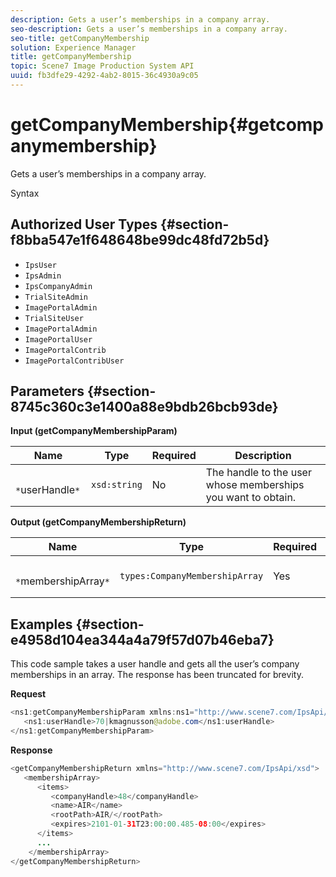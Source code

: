 ```yaml
---
description: Gets a user’s memberships in a company array.
seo-description: Gets a user’s memberships in a company array.
seo-title: getCompanyMembership
solution: Experience Manager
title: getCompanyMembership
topic: Scene7 Image Production System API
uuid: fb3dfe29-4292-4ab2-8015-36c4930a9c05
---
```


# getCompanyMembership{#getcompanymembership}

Gets a user’s memberships in a company array.

 Syntax 

## Authorized User Types {#section-f8bba547e1f648648be99dc48fd72b5d}

* `IpsUser` 
* `IpsAdmin` 
* `IpsCompanyAdmin` 
* `TrialSiteAdmin` 
* `ImagePortalAdmin` 
* `TrialSiteUser` 
* `ImagePortalAdmin` 
* `ImagePortalUser` 
* `ImagePortalContrib` 
* `ImagePortalContribUser`

## Parameters {#section-8745c360c3e1400a88e9bdb26bcb93de}

**Input (getCompanyMembershipParam)** 

|  Name  | Type  | Required  | Description  |
|---|---|---|---|
|  ` *`userHandle`*`  | `xsd:string`  | No  | The handle to the user whose memberships you want to obtain.  |

**Output (getCompanyMembershipReturn)** 

|  Name  | Type  | Required  | Description  |
|---|---|---|---|
|  ` *`membershipArray`*`  | `types:CompanyMembershipArray`  | Yes  | Array of company memberships.  |

## Examples {#section-e4958d104ea344a4a79f57d07b46eba7}

This code sample takes a user handle and gets all the user’s company memberships in an array. The response has been truncated for brevity.

**Request** 

```java
<ns1:getCompanyMembershipParam xmlns:ns1="http://www.scene7.com/IpsApi/xsd">
   <ns1:userHandle>70|kmagnusson@adobe.com</ns1:userHandle>
</ns1:getCompanyMembershipParam>
```

**Response** 

```java
<getCompanyMembershipReturn xmlns="http://www.scene7.com/IpsApi/xsd">
   <membershipArray>
      <items>
         <companyHandle>48</companyHandle>
         <name>AIR</name>
         <rootPath>AIR/</rootPath>
         <expires>2101-01-31T23:00:00.485-08:00</expires>
      </items>
      ...
    </membershipArray>
</getCompanyMembershipReturn>
```

